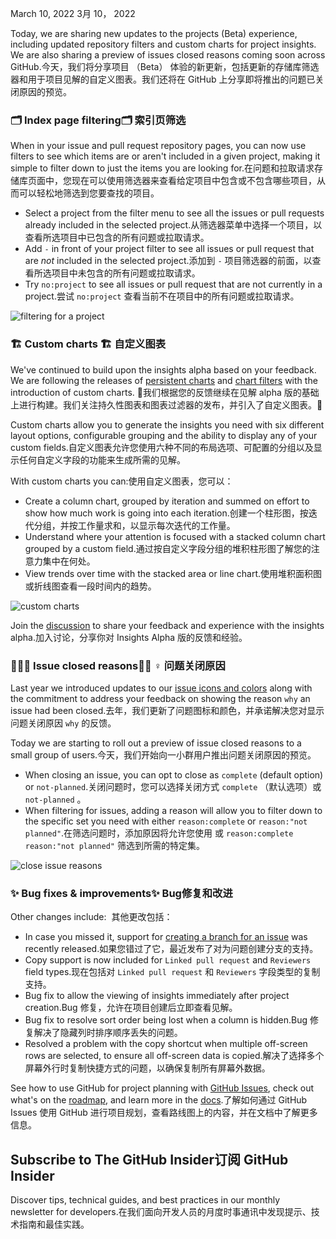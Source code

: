 March 10, 2022 3月 10， 2022

Today, we are sharing new updates to the projects (Beta) experience, including updated repository filters and custom charts for project insights. We are also sharing a preview of issues closed reasons coming soon across GitHub.今天，我们将分享项目 （Beta） 体验的新更新，包括更新的存储库筛选器和用于项目见解的自定义图表。我们还将在 GitHub 上分享即将推出的问题已关闭原因的预览。

### 🗂 Index page filtering🗂 索引页筛选[](#🗂-index-page-filtering)

When in your issue and pull request repository pages, you can now use filters to see which items are or aren't included in a given project, making it simple to filter down to just the items you are looking for.在问题和拉取请求存储库页面中，您现在可以使用筛选器来查看给定项目中包含或不包含哪些项目，从而可以轻松地筛选到您要查找的项目。

* Select a project from the filter menu to see all the issues or pull requests already included in the selected project.从筛选器菜单中选择一个项目，以查看所选项目中已包含的所有问题或拉取请求。
* Add `-` in front of your project filter to see all issues or pull request that are *not* included in the selected project.添加到 `-` 项目筛选器的前面，以查看所选项目中未包含的所有问题或拉取请求。
* Try `no:project` to see all issues or pull request that are not currently in a project.尝试 `no:project` 查看当前不在项目中的所有问题或拉取请求。

![filtering for a project](https://github.blog/wp-content/uploads/2022/03/filters2.gif)

### 🏗 Custom charts 🏗 自定义图表[](#🏗-custom-charts)

We've continued to build upon the insights alpha based on your feedback. We are following the releases of [persistent charts](https://github.blog/changelog/2022-02-23-the-new-github-issues-february-23rd-update/) and [chart filters](https://github.blog/changelog/2022-02-02-the-new-github-issues-02-02-update) with the introduction of custom charts. 🎉我们根据您的反馈继续在见解 alpha 版的基础上进行构建。我们关注持久性图表和图表过滤器的发布，并引入了自定义图表。🎉

Custom charts allow you to generate the insights you need with six different layout options, configurable grouping and the ability to display any of your custom fields.自定义图表允许您使用六种不同的布局选项、可配置的分组以及显示任何自定义字段的功能来生成所需的见解。

With custom charts you can:使用自定义图表，您可以：

* Create a column chart, grouped by iteration and summed on effort to show how much work is going into each iteration.创建一个柱形图，按迭代分组，并按工作量求和，以显示每次迭代的工作量。
* Understand where your attention is focused with a stacked column chart grouped by a custom field.通过按自定义字段分组的堆积柱形图了解您的注意力集中在何处。
* View trends over time with the stacked area or line chart.使用堆积面积图或折线图查看一段时间内的趋势。

![custom charts](https://github.blog/wp-content/uploads/2022/03/charts2.gif)

Join the [discussion](https://github.com/github/feedback/discussions/10915) to share your feedback and experience with the insights alpha.加入讨论，分享你对 Insights Alpha 版的反馈和经验。

### 🕵🏽‍♀️ Issue closed reasons🕵🏽 ♀️ 问题关闭原因[](#🕵🏽♀️-issue-closed-reasons)

Last year we introduced updates to our [issue icons and colors](https://github.blog/changelog/2021-10-26-updates-to-our-issue-status-icons-and-colors/) along with the commitment to address your feedback on showing the reason `why` an issue had been closed.去年，我们更新了问题图标和颜色，并承诺解决您对显示问题关闭原因 `why` 的反馈。

Today we are starting to roll out a preview of issue closed reasons to a small group of users.今天，我们开始向一小群用户推出问题关闭原因的预览。

* When closing an issue, you can opt to close as `complete` (default option) or `not-planned`.关闭问题时，您可以选择关闭方式 `complete` （默认选项）或 `not-planned` 。
* When filtering for issues, adding a reason will allow you to filter down to the specific set you need with either `reason:complete` or `reason:"not planned"`.在筛选问题时，添加原因将允许您使用 或 `reason:complete` `reason:"not planned"` 筛选到所需的特定集。

![close issue reasons](https://i0.wp.com/user-images.githubusercontent.com/7584089/157632176-7cdae1f3-7a81-4f36-9f92-5b5c153e6f56.png?w=510\&ssl=1)

### ✨ Bug fixes & improvements✨ Bug修复和改进[](#✨-bug-fixes--improvements)

Other changes include:  其他更改包括：

* In case you missed it, support for [creating a branch for an issue](https://github.blog/changelog/2022-03-02-create-a-branch-for-an-issue/) was recently released.如果您错过了它，最近发布了对为问题创建分支的支持。
* Copy support is now included for `Linked pull request` and `Reviewers` field types.现在包括对 `Linked pull request` 和 `Reviewers` 字段类型的复制支持。
* Bug fix to allow the viewing of insights immediately after project creation.Bug 修复，允许在项目创建后立即查看见解。
* Bug fix to resolve sort order being lost when a column is hidden.Bug 修复解决了隐藏列时排序顺序丢失的问题。
* Resolved a problem with the copy shortcut when multiple off-screen rows are selected, to ensure all off-screen data is copied.解决了选择多个屏幕外行时复制快捷方式的问题，以确保复制所有屏幕外数据。

See how to use GitHub for project planning with [GitHub Issues](http://github.com/features/issues), check out what's on the [roadmap](https://github.com/orgs/github/projects/4247/views/7), and learn more in the [docs](https://docs.github.com/en/issues).了解如何通过 GitHub Issues 使用 GitHub 进行项目规划，查看路线图上的内容，并在文档中了解更多信息。

## Subscribe to The GitHub Insider订阅 GitHub Insider

Discover tips, technical guides, and best practices in our monthly newsletter for developers.在我们面向开发人员的月度时事通讯中发现提示、技术指南和最佳实践。
